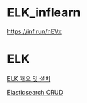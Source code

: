 # ELK_inflearn
https://inf.run/nEVx

# ELK

[ELK 개요 및 설치](ELK/ELK%20%E1%84%80%E1%85%A2%E1%84%8B%E1%85%AD%20%E1%84%86%E1%85%B5%E1%86%BE%20%E1%84%89%E1%85%A5%E1%86%AF%E1%84%8E%E1%85%B5.md)

[Elasticsearch CRUD](ELK/Elasticsearch%20CRUD.md)